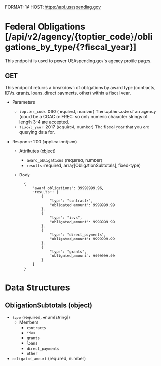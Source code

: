 FORMAT: 1A
HOST: https://api.usaspending.gov

# Federal Obligations [/api/v2/agency/{toptier_code}/obligations_by_type/{?fiscal_year}]

This endpoint is used to power USAspending.gov's agency profile pages.

## GET

This endpoint returns a breakdown of obligations by award type (contracts, IDVs, grants, loans, direct payments, other) within a fiscal year.

+ Parameters
    + `toptier_code`: 086 (required, number)
        The toptier code of an agency (could be a CGAC or FREC) so only numeric character strings of length 3-4 are accepted.
    + `fiscal_year`: 2017 (required, number)
        The fiscal year that you are querying data for.
        
+ Response 200 (application/json)
    + Attributes (object)
        + `award_obligations` (required, number)
        + `results` (required, array[ObligationSubtotals], fixed-type)

    + Body

            {
                "award_obligations": 39999999.96,
                "results": [
                    {
                        "type": "contracts",
                        "obligated_amount": 9999999.99
                    },
                    {
                        "type": "idvs",
                        "obligated_amount": 9999999.99
                    },
                    {
                        "type": "direct_payments",
                        "obligated_amount": 9999999.99
                    },
                    {
                        "type": "grants",
                        "obligated_amount": 9999999.99
                    }
                ]
            }

# Data Structures

## ObligationSubtotals (object)
+ `type` (required, enum[string])
    + Members
        + `contracts`
        + `idvs`
        + `grants`
        + `loans`
        + `direct_payments`
        + `other`
+ `obligated_amount` (required, number)
